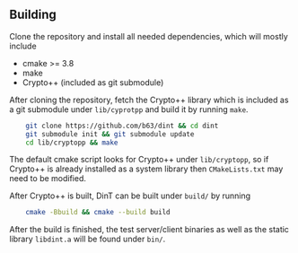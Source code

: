 Building
-----

Clone the repository and install all needed dependencies, which will
mostly include
  - cmake >= 3.8
  - make
  - Crypto++ (included as git submodule)


After cloning the repository, fetch the Crypto++ library which is
included as a git submodule  under `lib/cyprotpp` and build it
by running `make`.
```bash
    git clone https://github.com/b63/dint && cd dint
    git submodule init && git submodule update
    cd lib/cryptopp && make
```

The default cmake script looks for Crypto++ under `lib/cryptopp`,
so if Crypto++ is already installed as a system library then
`CMakeLists.txt` may need to be modified.


After Crypto++ is built, DinT can be built under `build/` by running
```bash
    cmake -Bbuild && cmake --build build
```

After the build is finished, the test server/client binaries as
well as the static library `libdint.a` will be found under `bin/`.
